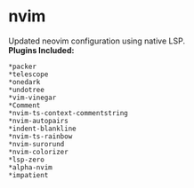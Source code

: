 # nvim
Updated neovim configuration using native LSP.  
**Plugins Included:**
```
*packer
*telescope
*onedark
*undotree
*vim-vinegar
*Comment
*nvim-ts-context-commentstring
*nvim-autopairs
*indent-blankline
*nvim-ts-rainbow
*nvim-surorund
*nvim-colorizer
*lsp-zero
*alpha-nvim
*impatient
```
